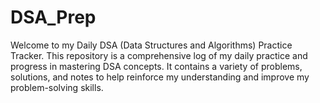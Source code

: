 # DSA_Prep
Welcome to my Daily DSA (Data Structures and Algorithms) Practice Tracker. This repository is a comprehensive log of my daily practice and progress in mastering DSA concepts. It contains a variety of problems, solutions, and notes to help reinforce my understanding and improve my problem-solving skills.
